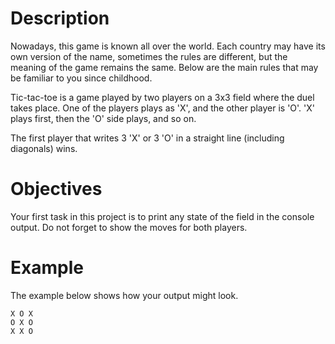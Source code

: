 # Description
Nowadays, this game is known all over the world. Each country may have its own version of the name, sometimes the rules are different, but the meaning of the game remains the same. Below are the main rules that may be familiar to you since childhood.

Tic-tac-toe is a game played by two players on a 3x3 field where the duel takes place. One of the players plays as 'X', and the other player is 'O'. 'X' plays first, then the 'O' side plays, and so on.

The first player that writes 3 'X' or 3 'O' in a straight line (including diagonals) wins.

# Objectives
Your first task in this project is to print any state of the field in the console output. Do not forget to show the moves for both players.

# Example
The example below shows how your output might look.

    X O X
    O X O
    X X O

